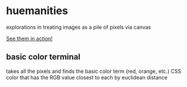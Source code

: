 # huemanities

explorations in treating images as a pile of pixels via canvas

[See them in action!](https://jenna.is/huemanities/index.html)


## basic color terminal
takes all the pixels and finds the basic color term (red, orange, etc.) CSS color that has the RGB value closest to each by euclidean distance
